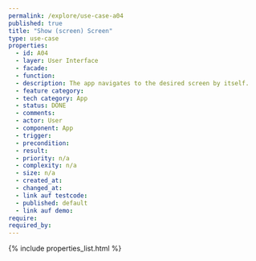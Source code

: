 ```yaml
---
permalink: /explore/use-case-a04
published: true
title: "Show (screen) Screen"
type: use-case
properties:
  - id: A04
  - layer: User Interface
  - facade:
  - function:
  - description: The app navigates to the desired screen by itself.
  - feature category:
  - tech category: App
  - status: DONE
  - comments:
  - actor: User
  - component: App
  - trigger:
  - precondition:
  - result:
  - priority: n/a
  - complexity: n/a
  - size: n/a
  - created_at:
  - changed_at:
  - link auf testcode:
  - published: default
  - link auf demo:
require:
required_by:
---
```


{% include properties_list.html %}
